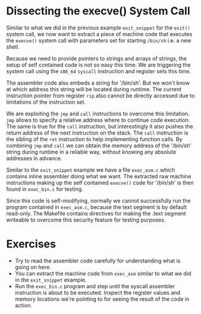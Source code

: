 Dissecting the execve() System Call
===================================

Similar to what we did in the previous example `exit_snippet` for the
`exit()` system call, we now want to extract a piece of machine code that
executes the `execve()` system call with parameters set for starting `/bin/sh`
i.e. a new shell.

Because we need to provide pointers to strings and arrays of strings, the setup
of self contained code is not so easy this time. We are triggering the system
call using the `x86_64` `syscall` instruction and register sets this time.

The assembler code also embeds a string for '/bin/sh'. But we won't know at
which address this string will be located during runtime. The current
instruction pointer from register `rip` also cannot be directly accessed due
to limitations of the instruction set.

We are exploiting the `jmp` and `call` instructions to overcome this
limitation. `jmp` allows to specify a relative address where to continue
code execution. The same is true for the `call` instruction, but interestingly
it also pushes the return address of the next instruction on the stack. The
`call` instruction is the sibling of the `ret` instruction to help
implementing function calls. By combining `jmp` and `call` we can obtain the
memory address of the '/bin/sh' string during runtime in a reliable way,
without knowing any absolute addresses in advance.

Similar to the `exit_snippet` example we have a file `exec_asm.c` which
contains inline assembler doing what we want. The extracted raw machine
instructions making up the self contained `execve()` code for '/bin/sh' is
then found in `exec_bin.c` for testing.

Since this code is self-modifying, normally we cannot successfully run the
program contained in `exec_asm.c`, because the text segment is by default
read-only. The Makefile contains directives for making the .text segment
writeable to overcome this security feature for testing purposes.

Exercises
=========

- Try to read the assembler code carefully for understanding what is going on
  here.
- You can extract the machine code from `exec_asm` similar to what we did in
  the `exit_snippet` example.
- Run the `exec_bin.c` program and step until the syscall assembler
  instruction is about to be executed. Inspect the register values and memory
  locations we're pointing to for seeing the result of the code in action.
